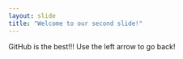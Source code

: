 ```yaml
---
layout: slide
title: "Welcome to our second slide!"
---
```

GitHub is the best!!!
Use the left arrow to go back!
